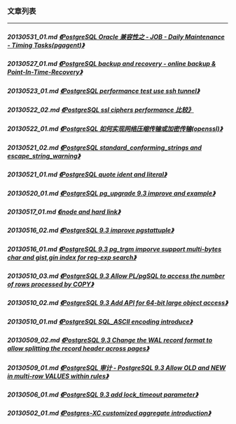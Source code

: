 ### 文章列表  
----  
##### 20130531_01.md   [《PostgreSQL Oracle 兼容性之 - JOB - Daily Maintenance - Timing Tasks(pgagent)》](20130531_01.md)  
##### 20130527_01.md   [《PostgreSQL backup and recovery - online backup & Point-In-Time-Recovery》](20130527_01.md)  
##### 20130523_01.md   [《PostgreSQL performance test use ssh tunnel》](20130523_01.md)  
##### 20130522_02.md   [《PostgreSQL ssl ciphers performance 比较》](20130522_02.md)  
##### 20130522_01.md   [《PostgreSQL 如何实现网络压缩传输或加密传输(openssl)》](20130522_01.md)  
##### 20130521_02.md   [《PostgreSQL standard_conforming_strings and escape_string_warning》](20130521_02.md)  
##### 20130521_01.md   [《PostgreSQL quote ident and literal》](20130521_01.md)  
##### 20130520_01.md   [《PostgreSQL pg_upgrade 9.3 improve and example》](20130520_01.md)  
##### 20130517_01.md   [《inode and hard link》](20130517_01.md)  
##### 20130516_02.md   [《PostgreSQL 9.3 improve pgstattuple》](20130516_02.md)  
##### 20130516_01.md   [《PostgreSQL 9.3 pg_trgm imporve support multi-bytes char and gist,gin index for reg-exp search》](20130516_01.md)  
##### 20130510_03.md   [《PostgreSQL 9.3 Allow PL/pgSQL to access the number of rows processed by COPY》](20130510_03.md)  
##### 20130510_02.md   [《PostgreSQL 9.3 Add API for 64-bit large object access》](20130510_02.md)  
##### 20130510_01.md   [《PostgreSQL SQL_ASCII encoding introduce》](20130510_01.md)  
##### 20130509_02.md   [《PostgreSQL 9.3 Change the WAL record format to allow splitting the record header across pages》](20130509_02.md)  
##### 20130509_01.md   [《PostgreSQL 审计 - PostgreSQL 9.3 Allow OLD and NEW in multi-row VALUES within rules》](20130509_01.md)  
##### 20130506_01.md   [《PostgreSQL 9.3 add lock_timeout parameter》](20130506_01.md)  
##### 20130502_01.md   [《Postgres-XC customized aggregate introduction》](20130502_01.md)  
